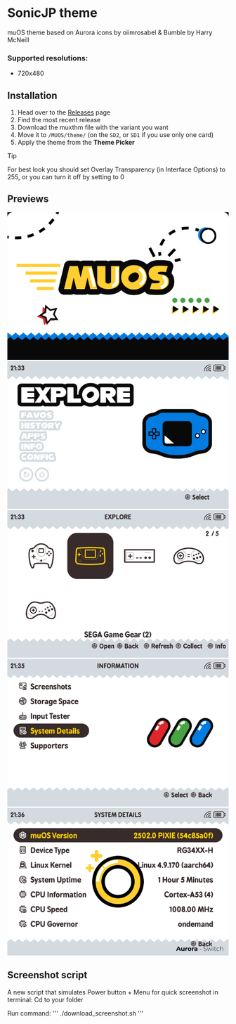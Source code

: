 # SonicJP theme
muOS theme based on Aurora icons by oiimrosabel & Bumble by Harry McNeill

### Supported resolutions:
- 720x480

## Installation

1. Head over to the [Releases](https://github.com/amosjerbi/sonic/releases) page
2. Find the most recent release
3. Download the muxthm file with the variant you want
4. Move it to `/MUOS/theme/` (on the `SD2`, or `SD1` if you use only one card)
5. Apply the theme from the **Theme Picker**
> [!TIP]
> For best look you should set Overlay Transparency (in Interface Options) to 255, or you can turn it off by setting to 0

## Previews
![Preview 1](https://github.com/amosjerbi/sonic/blob/main/preview/00.png)![Preview 2](https://github.com/amosjerbi/sonic/blob/main/preview/01.png)
![Preview 3](https://github.com/amosjerbi/sonic/blob/main/preview/02.png)
![Preview 4](https://github.com/amosjerbi/sonic/blob/main/preview/03.png)
![Preview 5](https://github.com/amosjerbi/sonic/blob/main/preview/04.png)

## Screenshot script
A new script that simulates Power button + Menu for quick screenshot in terminal:
Cd to your folder

Run command:
'''
./download_screenshot.sh
'''